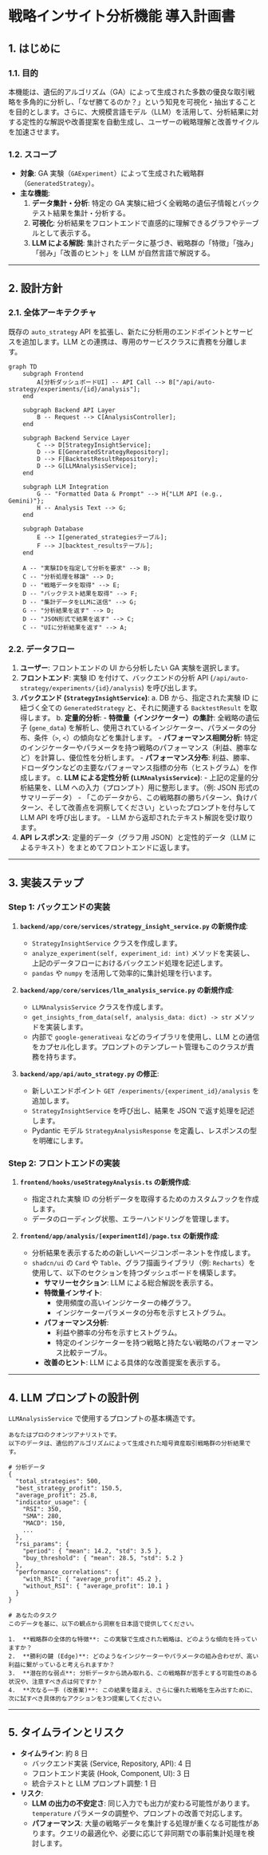 # 戦略インサイト分析機能 導入計画書

## 1. はじめに

### 1.1. 目的

本機能は、遺伝的アルゴリズム（GA）によって生成された多数の優良な取引戦略を多角的に分析し、「なぜ勝てるのか？」という知見を可視化・抽出することを目的とします。さらに、大規模言語モデル（LLM）を活用して、分析結果に対する定性的な解説や改善提案を自動生成し、ユーザーの戦略理解と改善サイクルを加速させます。

### 1.2. スコープ

- **対象**: GA 実験（`GAExperiment`）によって生成された戦略群（`GeneratedStrategy`）。
- **主な機能**:
  1.  **データ集計・分析**: 特定の GA 実験に紐づく全戦略の遺伝子情報とバックテスト結果を集計・分析する。
  2.  **可視化**: 分析結果をフロントエンドで直感的に理解できるグラフやテーブルとして表示する。
  3.  **LLM による解説**: 集計されたデータに基づき、戦略群の「特徴」「強み」「弱み」「改善のヒント」を LLM が自然言語で解説する。

---

## 2. 設計方針

### 2.1. 全体アーキテクチャ

既存の `auto_strategy` API を拡張し、新たに分析用のエンドポイントとサービスを追加します。LLM との連携は、専用のサービスクラスに責務を分離します。

```mermaid
graph TD
    subgraph Frontend
        A[分析ダッシュボードUI] -- API Call --> B["/api/auto-strategy/experiments/{id}/analysis"];
    end

    subgraph Backend API Layer
        B -- Request --> C[AnalysisController];
    end

    subgraph Backend Service Layer
        C --> D[StrategyInsightService];
        D --> E[GeneratedStrategyRepository];
        D --> F[BacktestResultRepository];
        D --> G[LLMAnalysisService];
    end

    subgraph LLM Integration
        G -- "Formatted Data & Prompt" --> H{"LLM API (e.g., Gemini)"};
        H -- Analysis Text --> G;
    end

    subgraph Database
        E --> I[generated_strategiesテーブル];
        F --> J[backtest_resultsテーブル];
    end

    A -- "実験IDを指定して分析を要求" --> B;
    C -- "分析処理を移譲" --> D;
    D -- "戦略データを取得" --> E;
    D -- "バックテスト結果を取得" --> F;
    D -- "集計データをLLMに送信" --> G;
    G -- "分析結果を返す" --> D;
    D -- "JSON形式で結果を返す" --> C;
    C -- "UIに分析結果を返す" --> A;
```

### 2.2. データフロー

1.  **ユーザー**: フロントエンドの UI から分析したい GA 実験を選択します。
2.  **フロントエンド**: 実験 ID を付けて、バックエンドの分析 API (`/api/auto-strategy/experiments/{id}/analysis`) を呼び出します。
3.  **バックエンド (`StrategyInsightService`)**:
    a. DB から、指定された実験 ID に紐づく全ての `GeneratedStrategy` と、それに関連する `BacktestResult` を取得します。
    b. **定量的分析**: - **特徴量（インジケーター）の集計**: 全戦略の遺伝子 (`gene_data`) を解析し、使用されているインジケーター、パラメータの分布、条件（`>`, `<`）の傾向などを集計します。 - **パフォーマンス相関分析**: 特定のインジケーターやパラメータを持つ戦略のパフォーマンス（利益、勝率など）を計算し、優位性を分析します。 - **パフォーマンス分布**: 利益、勝率、ドローダウンなどの主要なパフォーマンス指標の分布（ヒストグラム）を作成します。
    c. **LLM による定性分析 (`LLMAnalysisService`)**: - 上記の定量的分析結果を、LLM への入力（プロンプト）用に整形します。（例: JSON 形式のサマリーデータ） - 「このデータから、この戦略群の勝ちパターン、負けパターン、そして改善点を洞察してください」といったプロンプトを付与して LLM API を呼び出します。 - LLM から返却されたテキスト解説を受け取ります。
4.  **API レスポンス**: 定量的データ（グラフ用 JSON）と定性的データ（LLM によるテキスト）をまとめてフロントエンドに返します。

---

## 3. 実装ステップ

### Step 1: バックエンドの実装

1.  **`backend/app/core/services/strategy_insight_service.py` の新規作成**:

    - `StrategyInsightService` クラスを作成します。
    - `analyze_experiment(self, experiment_id: int)` メソッドを実装し、上記のデータフローにおけるバックエンド処理を記述します。
    - `pandas` や `numpy` を活用して効率的に集計処理を行います。

2.  **`backend/app/core/services/llm_analysis_service.py` の新規作成**:

    - `LLMAnalysisService` クラスを作成します。
    - `get_insights_from_data(self, analysis_data: dict) -> str` メソッドを実装します。
    - 内部で `google-generativeai` などのライブラリを使用し、LLM との通信をカプセル化します。プロンプトのテンプレート管理もこのクラスが責務を持ちます。

3.  **`backend/app/api/auto_strategy.py` の修正**:
    - 新しいエンドポイント `GET /experiments/{experiment_id}/analysis` を追加します。
    - `StrategyInsightService` を呼び出し、結果を JSON で返す処理を記述します。
    - Pydantic モデル `StrategyAnalysisResponse` を定義し、レスポンスの型を明確にします。

### Step 2: フロントエンドの実装

1.  **`frontend/hooks/useStrategyAnalysis.ts` の新規作成**:

    - 指定された実験 ID の分析データを取得するためのカスタムフックを作成します。
    - データのローディング状態、エラーハンドリングを管理します。

2.  **`frontend/app/analysis/[experimentId]/page.tsx` の新規作成**:
    - 分析結果を表示するための新しいページコンポーネントを作成します。
    - `shadcn/ui` の `Card` や `Table`、グラフ描画ライブラリ（例: `Recharts`）を使用して、以下のセクションを持つダッシュボードを構築します。
      - **サマリーセクション**: LLM による総合解説を表示する。
      - **特徴量インサイト**:
        - 使用頻度の高いインジケーターの棒グラフ。
        - インジケーターパラメータの分布を示すヒストグラム。
      - **パフォーマンス分析**:
        - 利益や勝率の分布を示すヒストグラム。
        - 特定のインジケーターを持つ戦略と持たない戦略のパフォーマンス比較テーブル。
      - **改善のヒント**: LLM による具体的な改善提案を表示する。

---

## 4. LLM プロンプトの設計例

`LLMAnalysisService` で使用するプロンプトの基本構造です。

```text
あなたはプロのクオンツアナリストです。
以下のデータは、遺伝的アルゴリズムによって生成された暗号資産取引戦略群の分析結果です。

# 分析データ
{
  "total_strategies": 500,
  "best_strategy_profit": 150.5,
  "average_profit": 25.8,
  "indicator_usage": {
    "RSI": 350,
    "SMA": 280,
    "MACD": 150,
    ...
  },
  "rsi_params": {
    "period": { "mean": 14.2, "std": 3.5 },
    "buy_threshold": { "mean": 28.5, "std": 5.2 }
  },
  "performance_correlations": {
    "with_RSI": { "average_profit": 45.2 },
    "without_RSI": { "average_profit": 10.1 }
  }
}

# あなたのタスク
このデータを基に、以下の観点から洞察を日本語で提供してください。

1.  **戦略群の全体的な特徴**: この実験で生成された戦略は、どのような傾向を持っていますか？
2.  **勝利の鍵 (Edge)**: どのようなインジケーターやパラメータの組み合わせが、高い利益に繋がっていると考えられますか？
3.  **潜在的な弱点**: 分析データから読み取れる、この戦略群が苦手とする可能性のある状況や、注意すべき点は何ですか？
4.  **次なる一手 (改善案)**: この結果を踏まえ、さらに優れた戦略を生み出すために、次に試すべき具体的なアクションを3つ提案してください。
```

---

## 5. タイムラインとリスク

- **タイムライン**: 約 8 日
  - バックエンド実装 (Service, Repository, API): 4 日
  - フロントエンド実装 (Hook, Component, UI): 3 日
  - 統合テストと LLM プロンプト調整: 1 日
- **リスク**:
  - **LLM の出力の不安定さ**: 同じ入力でも出力が変わる可能性があります。`temperature` パラメータの調整や、プロンプトの改善で対応します。
  - **パフォーマンス**: 大量の戦略データを集計する処理が重くなる可能性があります。クエリの最適化や、必要に応じて非同期での事前集計処理を検討します。
